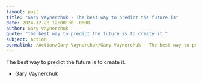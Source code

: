 ```yaml
---
layout: post
title: "Gary Vaynerchuk - The best way to predict the future is"
date: 2024-12-28 12:00:00 -0000
author: Gary Vaynerchuk
quote: "The best way to predict the future is to create it."
subject: Action
permalink: /Action/Gary Vaynerchuk/Gary Vaynerchuk - The best way to predict the future is
---
```


The best way to predict the future is to create it.

- Gary Vaynerchuk
